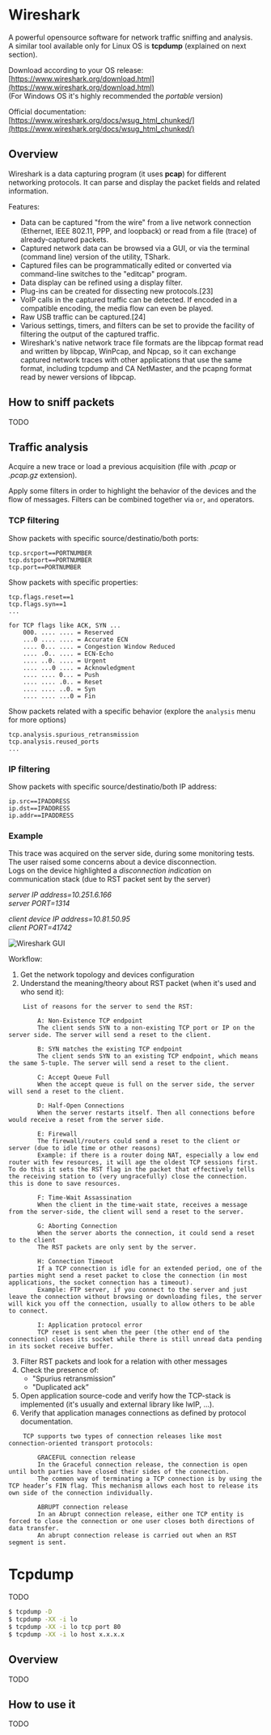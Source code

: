 # Wireshark

A powerful opensource software for network traffic sniffing and analysis.  
A similar tool available only for Linux OS is **tcpdump** (explained on next section).

Download according to your OS release: [https://www.wireshark.org/download.html](https://www.wireshark.org/download.html)  
(For Windows OS it's highly recommended the *portable* version)

Official documentation: [https://www.wireshark.org/docs/wsug_html_chunked/](https://www.wireshark.org/docs/wsug_html_chunked/)

## Overview

Wireshark is a data capturing program (it uses **pcap**) for different networking protocols. It can parse and display the packet fields and related information.  

Features:

+ Data can be captured "from the wire" from a live network connection (Ethernet, IEEE 802.11, PPP, and loopback) or read from a file (trace) of already-captured packets.
+ Captured network data can be browsed via a GUI, or via the terminal (command line) version of the utility, TShark.
+ Captured files can be programmatically edited or converted via command-line switches to the "editcap" program.
+ Data display can be refined using a display filter.
+ Plug-ins can be created for dissecting new protocols.[23]
+ VoIP calls in the captured traffic can be detected. If encoded in a compatible encoding, the media flow can even be played.
+ Raw USB traffic can be captured.[24]
+ Various settings, timers, and filters can be set to provide the facility of filtering the output of the captured traffic.
+ Wireshark's native network trace file formats are the libpcap format read and written by libpcap, WinPcap, and Npcap, so it can exchange captured network traces with other applications that use the same format, including tcpdump and CA NetMaster, and the pcapng format read by newer versions of libpcap.

## How to sniff packets

TODO

## Traffic analysis

Acquire a new trace or load a previous acquisition (file with *.pcap* or *.pcap.gz* extension).

Apply some filters in order to highlight the behavior of the devices and the flow of messages. Filters can be combined together via `or`, `and` operators.

### TCP filtering

Show packets with specific source/destinatio/both ports:

```text
tcp.srcport==PORTNUMBER
tcp.dstport==PORTNUMBER
tcp.port==PORTNUMBER
```

Show packets with specific properties:

```text
tcp.flags.reset==1
tcp.flags.syn==1
...

for TCP flags like ACK, SYN ...
    000. .... .... = Reserved
    ...0 .... .... = Accurate ECN
    .... 0... .... = Congestion Window Reduced
    .... .0.. .... = ECN-Echo
    .... ..0. .... = Urgent
    .... ...0 .... = Acknowledgment
    .... .... 0... = Push
    .... .... .0.. = Reset
    .... .... ..0. = Syn
    .... .... ...0 = Fin
```

Show packets related with a specific behavior (explore the `analysis` menu for more options)

```text
tcp.analysis.spurious_retransmission
tcp.analysis.reused_ports
...
```

### IP filtering

Show packets with specific source/destinatio/both IP address:

```text
ip.src==IPADDRESS
ip.dst==IPADDRESS
ip.addr==IPADDRESS
```

### Example

This trace was acquired on the server side, during some monitoring tests. The user raised some concerns about a device disconnection.  
Logs on the device highlighted a *disconnection indication* on communication stack (due to RST packet sent by the server) 

*server IP address=10.251.6.166*  
*server PORT=1314*

*client device IP address=10.81.50.95*  
*client PORT=41742*

![Wireshark GUI](meta/wireshark_example.png)

Workflow:

1. Get the network topology and devices configuration
2. Understand the meaning/theory about RST packet (when it's used and who send it):
    
```text
    List of reasons for the server to send the RST:
    
    	A: Non-Existence TCP endpoint
    	The client sends SYN to a non-existing TCP port or IP on the server side. The server will send a reset to the client.
    
    	B: SYN matches the existing TCP endpoint
    	The client sends SYN to an existing TCP endpoint, which means the same 5-tuple. The server will send a reset to the client.
    
    	C: Accept Queue Full
    	When the accept queue is full on the server side, the server will send a reset to the client.
    
    	D: Half-Open Connections
    	When the server restarts itself. Then all connections before would receive a reset from the server side.
    
    	E: Firewall
    	The firewall/routers could send a reset to the client or server (due to idle time or other reasons)
    	Example: if there is a router doing NAT, especially a low end router with few resources, it will age the oldest TCP sessions first. To do this it sets the RST flag in the packet that effectively tells the receiving station to (very ungracefully) close the connection. this is done to save resources.
    
    	F: Time-Wait Assassination
    	When the client in the time-wait state, receives a message from the server-side, the client will send a reset to the server.
    
    	G: Aborting Connection
    	When the server aborts the connection, it could send a reset to the client
    	The RST packets are only sent by the server.
    	
    	H: Connection Timeout
    	If a TCP connection is idle for an extended period, one of the parties might send a reset packet to close the connection (in most applications, the socket connection has a timeout).
    	Example: FTP server, if you connect to the server and just leave the connection without browsing or downloading files, the server will kick you off the connection, usually to allow others to be able to connect.
    	
    	I: Application protocol error
    	TCP reset is sent when the peer (the other end of the connection) closes its socket while there is still unread data pending in its socket receive buffer.
```

3. Filter RST packets and look for a relation with other messages
4. Check the presence of:
    - "Spurius retransmission”
    - "Duplicated ack”
5. Open application source-code and verify how the TCP-stack is implemented (it's usually and external library like lwIP, ...).
6. Verify that application manages connections as defined by protocol documentation.
    
```text
    TCP supports two types of connection releases like most connection-oriented transport protocols:

    	GRACEFUL connection release
    	In the Graceful connection release, the connection is open until both parties have closed their sides of the connection.
    	The common way of terminating a TCP connection is by using the TCP header’s FIN flag. This mechanism allows each host to release its own side of the connection individually.
    
    	ABRUPT connection release
    	In an Abrupt connection release, either one TCP entity is forced to close the connection or one user closes both directions of data transfer.
    	An abrupt connection release is carried out when an RST segment is sent.
```

# Tcpdump

TODO

```sh
$ tcpdump -D
$ tcpdump -XX -i lo
$ tcpdump -XX -i lo tcp port 80
$ tcpdump -XX -i lo host x.x.x.x
```

## Overview

TODO

## How to use it

TODO